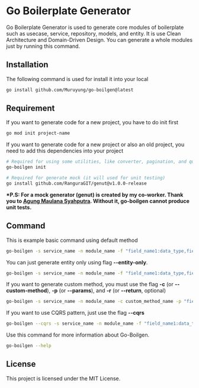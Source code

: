 # Go Boilerplate Generator

Go Boilerplate Generator is used to generate core modules of boilerplate such as usecase, service, repository, models, and entity.
It is use Clean Architecture and Domain-Driven Design.
You can generate a whole modules just by running this command.

## Installation

The following command is used for install it into your local

```sh
go install github.com/Muruyung/go-boilgen@latest
```

## Requirement

If you want to generate code for a new project, you have to do init first

```sh
go mod init project-name
```

If you want to generate code for a new project or also an old project, you need to add this dependencies into your project

```sh
# Required for using some utilities, like converter, pagination, and query builder
go-boilgen init

# Required for generate mock (it will used for unit testing)
go install github.com/RanguraGIT/genut@v1.0.0-release
```

**\*P.S: For a mock generator (genut) is created by my co-worker. Thank you to [Agung Maulana Syahputra](https://github.com/RanguraGIT). Without it, go-boilgen cannot produce unit tests.**

## Command

This is example basic command using default method

```bash
go-boilgen -s service_name -n module_name -f "field_name1:data_type,field_name2:data_type" -m "method1,method2"
```

You can just generate entity only using flag **--entity-only**.

```bash
go-boilgen -s service_name -n module_name -f "field_name1:data_type,field_name2:data_type" --entity-only
```

If you want to generate custom method, you must use the flag **-c** (or **--custom-method**), **-p** (or **--params**), and **-r** (or **--return**, optional)

```bash
go-boilgen -s service_name -n module_name -c custom_method_name -p "field_name1:data_type,field_name2:data_type" -r "field_name1:data_type,field_name2:data_type"
```

If you want to use CQRS pattern, just use the flag **--cqrs**

```bash
go-boilgen --cqrs -s service_name -n module_name -f "field_name1:data_type,field_name2:data_type" -m "method1,method2"
```

Use this command for more information about Go-Boilgen.

```bash
go-boilgen --help
```

## License

This project is licensed under the MIT License.
